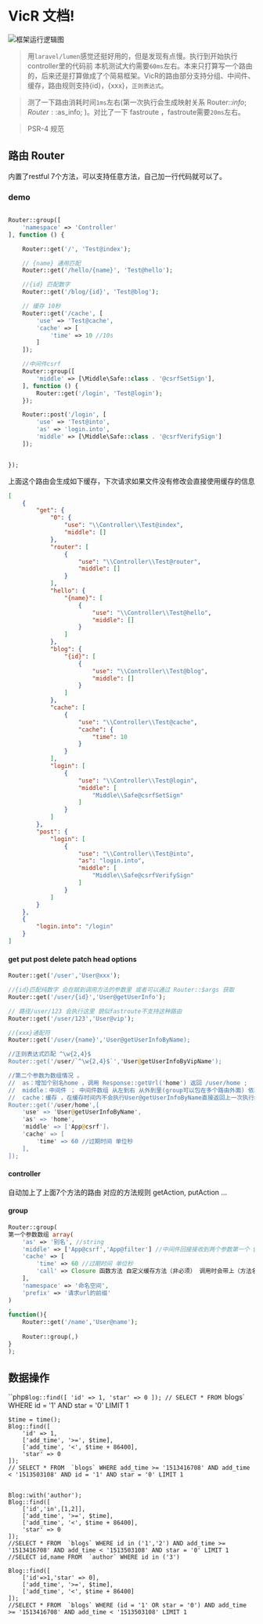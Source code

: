 # VicR 文档!

![框架运行逻辑图](https://gitee.com/uploads/images/2017/1121/185219_63d48451_101862.png)


>用`laravel/lumen`感觉还挺好用的，但是发现有点慢。执行到开始执行controller里的代码前 本机测试大约需要`60ms`左右。本来只打算写一个路由的，后来还是打算做成了个简易框架。VicR的路由部分支持分组、中间件、缓存，路由规则支持{id}，{xxx}，`正则表达式`。

>测了一下路由消耗时间`1ms`左右(第一次执行会生成映射关系 Router::$info; Router::$as_info; )。对比了一下 fastroute ，fastroute需要`20ms`左右。

>PSR-4 规范

## 路由 Router

内置了restful 7个方法，可以支持任意方法，自己加一行代码就可以了。

### demo

```php

Router::group([
    'namespace' => 'Controller'
], function () {

    Router::get('/', 'Test@index');

    // {name} 通用匹配
    Router::get('/hello/{name}', 'Test@hello');

    //{id} 匹配数字
    Router::get('/blog/{id}', 'Test@blog');

    // 缓存 10秒
    Router::get('/cache', [
        'use' => 'Test@cache',
        'cache' => [
            'time' => 10 //10s
        ]
    ]);

    //中间件csrf 
    Router::group([
        'middle' => [\Middle\Safe::class . '@csrfSetSign'],
    ], function () {
        Router::get('/login', 'Test@login');
    });

    Router::post('/login', [
        'use' => 'Test@into',
        'as' => 'login.into',
        'middle' => [\Middle\Safe::class . '@csrfVerifySign']
    ]);


});

```

上面这个路由会生成如下缓存，下次请求如果文件没有修改会直接使用缓存的信息 
 
```json
[
    {
        "get": {
            "0": {
                "use": "\\Controller\\Test@index",
                "middle": []
            },
            "router": [
                {
                    "use": "\\Controller\\Test@router",
                    "middle": []
                }
            ],
            "hello": {
                "{name}": [
                    {
                        "use": "\\Controller\\Test@hello",
                        "middle": []
                    }
                ]
            },
            "blog": {
                "{id}": [
                    {
                        "use": "\\Controller\\Test@blog",
                        "middle": []
                    }
                ]
            },
            "cache": [
                {
                    "use": "\\Controller\\Test@cache",
                    "cache": {
                        "time": 10
                    }
                }
            ],
            "login": [
                {
                    "use": "\\Controller\\Test@login",
                    "middle": [
                        "Middle\\Safe@csrfSetSign"
                    ]
                }
            ]
        },
        "post": {
            "login": [
                {
                    "use": "\\Controller\\Test@into",
                    "as": "login.into",
                    "middle": [
                        "Middle\\Safe@csrfVerifySign"
                    ]
                }
            ]
        }
    },
    {
        "login.into": "/login"
    }
]

```

#### get put post delete patch head options


```php
Router::get('/user','User@xxx');

//{id}匹配纯数字 会在赋到调用方法的参数里 或者可以通过 Router::$args 获取
Router::get('/user/{id}','User@getUserInfo');

// 路径/user/123 会执行这里 貌似fastroute不支持这种路由
Router::get('/user/123','User@vip');

//{xxx}通配符
Router::get('/user/{name}','User@getUserInfoByName);

//正则表达式匹配 ^\w{2,4}$
Router::get('/user/`^\w{2,4}$`','User@getUserInfoByVipName');

//第二个参数为数组情况 。 
//  as：增加个别名home ，调用 Response::getUrl('home') 返回 /user/home ; 
//  middle：中间件 ； 中间件数组 从左到右 从外到里(group可以包在多个路由外面) 依次执行，任何一个中间件阻断了 后面的就都不会被执行了（常用来权限认证，数据加解密，接口合并…… )
//  cache：缓存 ，在缓存时间内不会执行User@getUserInfoByName直接返回上一次执行结果，会执行中间件。
Router::get('/user/home',[
    'use' => 'User@getUserInfoByName',
    'as' => 'home',
    'middle' => ['App@csrf']，
    'cache' => [
        'time' => 60 //过期时间 单位秒
    ],
]);
```
#### controller

自动加上了上面7个方法的路由 对应的方法规则 getAction, putAction ...

#### group 
```php
Router::group(
第一个参数数组 array(
	'as' => '别名', //string
	'middle' => ['App@csrf','App@filter'] //中间件回接接收到两个参数第一个 $next 匿名函数 ，第二个目标方法 目的是让中间件知道最终会由谁来执行这个请求 
	'cache' => [
		'time' => 60 //过期时间 单位秒
		'call' => Closure 函数方法 自定义缓存方法（非必须） 调用时会带上（方法名称+请求参数）
	],
	'namespace' => '命名空间',
	'prefix' => '请求url的前缀'
)
,
function(){
    Router::get('/name','User@name');
    
    Router::group(,)
}
);
```

## 数据操作 

``php`
    Blog::find([
        'id' => 1,
        'star' => 0
    ]);
    // SELECT * FROM  `blogs` WHERE id = '1' AND star = '0' LIMIT 1

    $time = time();
    Blog::find([
        'id' => 1,
        ['add_time', '>=', $time],
        ['add_time', '<', $time + 86400],
        'star' => 0
    ]);
    // SELECT * FROM  `blogs` WHERE add_time >= '1513416708' AND add_time < '1513503108' AND id = '1' AND star = '0' LIMIT 1


    Blog::with('author');
    Blog::find([
        ['id','in',[1,2]],
        ['add_time', '>=', $time],
        ['add_time', '<', $time + 86400],
        'star' => 0
    ]);
    //SELECT * FROM  `blogs` WHERE id in ('1','2') AND add_time >= '1513416708' AND add_time < '1513503108' AND star = '0' LIMIT 1
    //SELECT id,name FROM  `author` WHERE id in ('3')

    Blog::find([
        ['id'=>1,'star' => 0],
        ['add_time', '>=', $time],
        ['add_time', '<', $time + 86400]
    ]);
    //SELECT * FROM  `blogs` WHERE (id = '1' OR star = '0') AND add_time >= '1513416708' AND add_time < '1513503108' LIMIT 1

```


